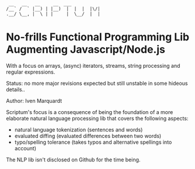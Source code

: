 ```
 __   __   __     __  ___            
/__` /  ` |__) | |__)  |  |  |  |\/| 
.__/ \__, |  \ | |     |  \__/  |  | 
```                                   


# No-frills Functional Programming Lib Augmenting Javascript/Node.js

With a focus on arrays, (async) iterators, streams, string processing and regular expressions.

Status: no more major revisions expected but still unstable in some hideous details..

Author: Iven Marquardt

Scriptum's focus is a consequence of being the foundation of a more elaborate natural language processing lib that covers the following aspects:

* natural language tokenization (sentences and words)
* evaluated diffing (evaluated differences between two words)
* typo/spelling tolerance (takes typos and alternative spellings into account)

The NLP lib isn't disclosed on Github for the time being.
